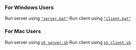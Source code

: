 ### For Windows Users

Run server using [`"server.bat"`](server.bat)
Run client using [`"client.bat"`](client.bat)

### For Mac Users

Run server using [`sh server.sh`](server.sh)
Run client using [`sh client.sh`](client.sh)




